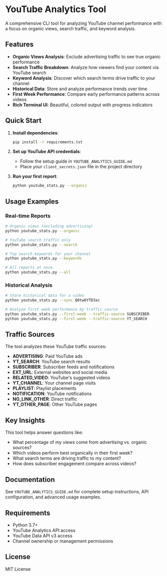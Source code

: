 # YouTube Analytics Tool

A comprehensive CLI tool for analyzing YouTube channel performance with a focus on organic views, search traffic, and keyword analysis.

## Features

- **Organic Views Analysis**: Exclude advertising traffic to see true organic performance
- **Search Traffic Breakdown**: Analyze how viewers find your content via YouTube search
- **Keyword Analysis**: Discover which search terms drive traffic to your channel
- **Historical Data**: Store and analyze performance trends over time
- **First Week Performance**: Compare early performance patterns across videos
- **Rich Terminal UI**: Beautiful, colored output with progress indicators

## Quick Start

1. **Install dependencies**:
   ```bash
   pip install -r requirements.txt
   ```

2. **Set up YouTube API credentials**:
   - Follow the setup guide in `YOUTUBE_ANALYTICS_GUIDE.md`
   - Place your `client_secrets.json` file in the project directory

3. **Run your first report**:
   ```bash
   python youtube_stats.py --organic
   ```

## Usage Examples

### Real-time Reports
```bash
# Organic views (excluding advertising)
python youtube_stats.py --organic

# YouTube search traffic only
python youtube_stats.py --search

# Top search keywords for your channel
python youtube_stats.py --keywords

# All reports at once
python youtube_stats.py --all
```

### Historical Analysis
```bash
# Store historical data for a video
python youtube_stats.py --sync Q8tw6YTD3ac

# Analyze first week performance by traffic source
python youtube_stats.py --first-week --traffic-source SUBSCRIBER
python youtube_stats.py --first-week --traffic-source YT_SEARCH
```

## Traffic Sources

The tool analyzes these YouTube traffic sources:
- **ADVERTISING**: Paid YouTube ads
- **YT_SEARCH**: YouTube search results
- **SUBSCRIBER**: Subscriber feeds and notifications
- **EXT_URL**: External websites and social media
- **RELATED_VIDEO**: YouTube's suggested videos
- **YT_CHANNEL**: Your channel page visits
- **PLAYLIST**: Playlist placements
- **NOTIFICATION**: YouTube notifications
- **NO_LINK_OTHER**: Direct traffic
- **YT_OTHER_PAGE**: Other YouTube pages

## Key Insights

This tool helps answer questions like:
- What percentage of my views come from advertising vs. organic sources?
- Which videos perform best organically in their first week?
- What search terms are driving traffic to my content?
- How does subscriber engagement compare across videos?

## Documentation

See `YOUTUBE_ANALYTICS_GUIDE.md` for complete setup instructions, API configuration, and advanced usage examples.

## Requirements

- Python 3.7+
- YouTube Analytics API access
- YouTube Data API v3 access
- Channel ownership or management permissions

## License

MIT License
